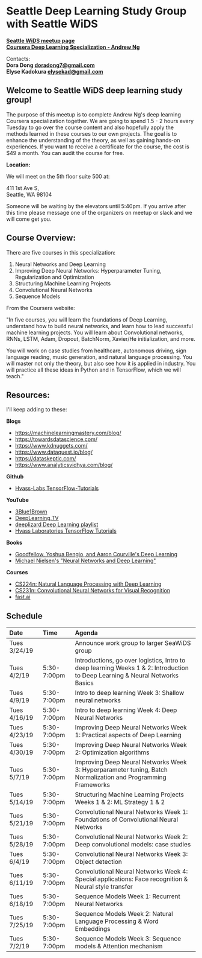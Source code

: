 # Seattle Deep Learning Study Group with Seattle WiDS 

**[Seattle WiDS meetup page](https://www.meetup.com/Seattle-WiDS-Meetup/)**  
**[Coursera Deep Learning Specialization - Andrew Ng](https://www.coursera.org/specializations/deep-learning)**

Contacts:  
**Dora Dong <doradong7@gmail.com>**  
**Elyse Kadokura <elysekad@gmail.com>**

## Welcome to Seattle WiDS deep learning study group!

The purpose of this meetup is to complete Andrew Ng's deep learning Coursera specialization together. We are going to spend 1.5 - 2 hours every Tuesday to go over the course content and also hopefully apply the methods learned in these courses to our own projects. The goal is to enhance the understanding of the theory, as well as gaining hands-on experiences. If you want to receive a certificate for the course, the cost is $49 a month. You can audit the course for free. 

**Location:**

We will meet on the 5th floor suite 500 at:

411 1st Ave S,  
Seattle, WA 98104

Someone will be waiting by the elevators until 5:40pm. If you arrive after this time please message one of the organizers on meetup or slack and we will come get you.

## Course Overview:

There are five courses in this specialization: 

1. Neural Networks and Deep Learning
2. Improving Deep Neural Networks: Hyperparameter Tuning, Regularization and Optimization 
3. Structuring Machine Learning Projects
4. Convolutional Neural Networks 
5. Sequence Models

From the Coursera website:

"In five courses, you will learn the foundations of Deep Learning, understand how to build neural networks, and learn how to lead successful machine learning projects. You will learn about Convolutional networks, RNNs, LSTM, Adam, Dropout, BatchNorm, Xavier/He initialization, and more. 

You will work on case studies from healthcare, autonomous driving, sign language reading, music generation, and natural language processing. You will master not only the theory, but also see how it is applied in industry. You will practice all these ideas in Python and in TensorFlow, which we will teach."

## Resources:

I'll keep adding to these:

**Blogs**
  - https://machinelearningmastery.com/blog/
  - https://towardsdatascience.com/
  - https://www.kdnuggets.com/
  - https://www.dataquest.io/blog/
  - https://dataskeptic.com/
  - https://www.analyticsvidhya.com/blog/

**Github**
  - [Hvass-Labs TensorFlow-Tutorials](https://github.com/Hvass-Labs/TensorFlow-Tutorials) 

**YouTube**
  - [3Blue1Brown](https://www.youtube.com/channel/UCYO_jab_esuFRV4b17AJtAw)
  - [DeepLearning.TV](https://www.youtube.com/channel/UC9OeZkIwhzfv-_Cb7fCikLQ/videos)
  - [deeplizard Deep Learning playlist](https://www.youtube.com/watch?v=gZmobeGL0Yg&list=PLZbbT5o_s2xq7LwI2y8_QtvuXZedL6tQU)
  - [Hvass Laboratories TensorFlow Tutorials](https://www.youtube.com/playlist?list=PL9Hr9sNUjfsmEu1ZniY0XpHSzl5uihcXZ)

**Books**
  - [Goodfellow, Yoshua Bengio, and Aaron Courville's Deep Learning](http://www.deeplearningbook.org/)
  - [Michael Nielsen's "Neural Networks and Deep Learning"](http://neuralnetworksanddeeplearning.com/)

**Courses**  
  - [CS224n: Natural Language Processing with Deep Learning](http://web.stanford.edu/class/cs224n/)
  - [CS231n: Convolutional Neural Networks for Visual Recognition](http://cs231n.stanford.edu/)
  - [fast.ai](https://course.fast.ai/)

## Schedule

| Date | Time | Agenda |
|:---|:---|:---|
| Tues 3/24/19 | | Announce work group to larger SeaWiDS group |
| Tues 4/2/19 | 5:30-7:00pm | Introductions, go over logistics, Intro to deep learning Weeks 1 & 2: Introduction to Deep Learning & Neural Networks Basics |  
| Tues 4/9/19  | 5:30-7:00pm | Intro to deep learning Week 3: Shallow neural networks |
| Tues 4/16/19 | 5:30-7:00pm | Intro to deep learning Week 4: Deep Neural Networks |
| Tues 4/23/19 | 5:30-7:00pm | Improving Deep Neural Networks Week 1: Practical aspects of Deep Learning |
| Tues 4/30/19 | 5:30-7:00pm | Improving Deep Neural Networks Week 2: Optimization algorithms |
| Tues 5/7/19 | 5:30-7:00pm | Improving Deep Neural Networks Week 3: Hyperparameter tuning, Batch Normalization and Programming Frameworks |
| Tues 5/14/19 | 5:30-7:00pm | Structuring Machine Learning Projects Weeks 1 & 2: ML Strategy 1 & 2 |
| Tues 5/21/19 | 5:30-7:00pm | Convolutional Neural Networks Week 1: Foundations of Convolutional Neural Networks |
| Tues 5/28/19 | 5:30-7:00pm | Convolutional Neural Networks Week 2: Deep convolutional models: case studies |
| Tues 6/4/19 | 5:30-7:00pm | Convolutional Neural Networks Week 3: Object detection |
| Tues 6/11/19 | 5:30-7:00pm | Convolutional Neural Networks Week 4: Special applications: Face recognition & Neural style transfer |
| Tues 6/18/19 | 5:30-7:00pm | Sequence Models Week 1: Recurrent Neural Networks |
| Tues 7/25/19 | 5:30-7:00pm | Sequence Models Week 2: Natural Language Processing & Word Embeddings |
| Tues 7/2/19 | 5:30-7:00pm | Sequence Models Week 3: Sequence models & Attention mechanism |

